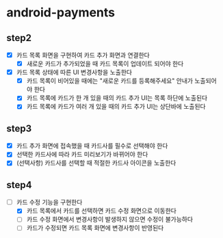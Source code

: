 # android-payments

## step2
- [x] 카드 목록 화면을 구현하여 카드 추가 화면과 연결한다
  - [x] 새로운 카드가 추가되었을 때 카드 목록이 업데이트 되어야 한다
- [x] 카드 목록 상태에 따른 UI 변경사항을 노출한다
  - [x] 카드 목록이 비어있을 때에는 "새로운 카드를 등록해주세요" 안내가 노출되어야 한다
  - [x] 카드 목록에 카드가 한 개 있을 때의 카드 추가 UI는 목록 하단에 노출된다
  - [x] 카드 목록에 카드가 여러 개 있을 때의 카드 추가 UI는 상단바에 노출된다

## step3
- [x] 카드 추가 화면에 접속했을 때 카드사를 필수로 선택해야 한다
- [x] 선택한 카드사에 따라 카드 미리보기가 바뀌어야 한다
- [x] (선택사항) 카드사를 선택할 때 적절한 카드사 아이콘을 노출한다

## step4
- [ ] 카드 수정 기능을 구현한다
  - [x] 카드 목록에서 카드를 선택하면 카드 수정 화면으로 이동한다
  - [ ] 카드 수정 화면에서 변경사항이 발생하지 않으면 수정이 불가능하다
  - [ ] 카드가 수정되면 카드 목록 화면에 변경사항이 반영된다
